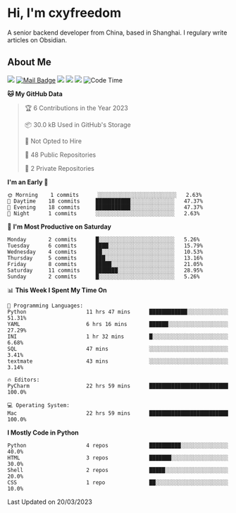 # Hi, I'm cxyfreedom

A senior backend developer from China, based in Shanghai. I regulary write articles on Obsidian.

## About Me

[![](https://visitor-badge.laobi.icu/badge?page_id=cxyfreedom.cxyfreedom)](https://visitor-badge.laobi.icu/badge?page_id=cxyfreedom.cxyfreedom)
[![Mail Badge](https://img.shields.io/badge/-gmail-c14438?style=flat&logo=Gmail&logoColor=white&link=mailto:eryajf@163.com)](mailto:cxyfreedom@gmail.com)
[![](https://img.shields.io/github/stars/cxyfreedom?color=fefb7b&logo=Undertale)](https://github-readme-stats.vercel.app/api?username=cxyfreedom&hide_title=false&hide_border=true&show_icons=true&include_all_commits=true&line_height=20&bg_color=0,EC6C6C,FFD479,FFFC79,73FA79&theme=graywhite&locale=cn)
[![](https://img.shields.io/github/followers/cxyfreedom?color=27da6b&logo=Handshake)](https://github.com/cxyfreedom?tab=followers)
[![](https://img.shields.io/badge/%E5%8D%9A%E5%AE%A2-reishin.me-ffffff?logo=Hugo)](https://reishin.me)<!--START_SECTION:waka-->
![Code Time](http://img.shields.io/badge/Code%20Time-2%2C763%20hrs%2023%20mins-blue)

**🐱 My GitHub Data** 

> 🏆 6 Contributions in the Year 2023
 > 
> 📦 30.0 kB Used in GitHub's Storage 
 > 
> 🚫 Not Opted to Hire
 > 
> 📜 48 Public Repositories 
 > 
> 🔑 2 Private Repositories  
 > 
**I'm an Early 🐤** 

```text
🌞 Morning    1 commits      ░░░░░░░░░░░░░░░░░░░░░░░░░   2.63% 
🌆 Daytime    18 commits     ███████████░░░░░░░░░░░░░░   47.37% 
🌃 Evening    18 commits     ███████████░░░░░░░░░░░░░░   47.37% 
🌙 Night      1 commits      ░░░░░░░░░░░░░░░░░░░░░░░░░   2.63%

```
📅 **I'm Most Productive on Saturday** 

```text
Monday       2 commits      █░░░░░░░░░░░░░░░░░░░░░░░░   5.26% 
Tuesday      6 commits      ████░░░░░░░░░░░░░░░░░░░░░   15.79% 
Wednesday    4 commits      ██░░░░░░░░░░░░░░░░░░░░░░░   10.53% 
Thursday     5 commits      ███░░░░░░░░░░░░░░░░░░░░░░   13.16% 
Friday       8 commits      █████░░░░░░░░░░░░░░░░░░░░   21.05% 
Saturday     11 commits     ███████░░░░░░░░░░░░░░░░░░   28.95% 
Sunday       2 commits      █░░░░░░░░░░░░░░░░░░░░░░░░   5.26%

```


📊 **This Week I Spent My Time On** 

```text
💬 Programming Languages: 
Python                   11 hrs 47 mins      ████████████░░░░░░░░░░░░░   51.31% 
YAML                     6 hrs 16 mins       ██████░░░░░░░░░░░░░░░░░░░   27.29% 
INI                      1 hr 32 mins        █░░░░░░░░░░░░░░░░░░░░░░░░   6.68% 
SQL                      47 mins             ░░░░░░░░░░░░░░░░░░░░░░░░░   3.41% 
textmate                 43 mins             ░░░░░░░░░░░░░░░░░░░░░░░░░   3.14%

🔥 Editors: 
PyCharm                  22 hrs 59 mins      █████████████████████████   100.0%

💻 Operating System: 
Mac                      22 hrs 59 mins      █████████████████████████   100.0%

```

**I Mostly Code in Python** 

```text
Python                   4 repos             ██████████░░░░░░░░░░░░░░░   40.0% 
HTML                     3 repos             ███████░░░░░░░░░░░░░░░░░░   30.0% 
Shell                    2 repos             █████░░░░░░░░░░░░░░░░░░░░   20.0% 
CSS                      1 repo              ██░░░░░░░░░░░░░░░░░░░░░░░   10.0%

```



 Last Updated on 20/03/2023
<!--END_SECTION:waka-->

<!--
**cxyfreedom/cxyfreedom** is a ✨ _special_ ✨ repository because its `README.md` (this file) appears on your GitHub profile.

Here are some ideas to get you started:

- 🔭 I’m currently working on ...
- 🌱 I’m currently learning ...
- 👯 I’m looking to collaborate on ...
- 🤔 I’m looking for help with ...
- 💬 Ask me about ...
- 📫 How to reach me: ...
- 😄 Pronouns: ...
- ⚡ Fun fact: ...
-->
